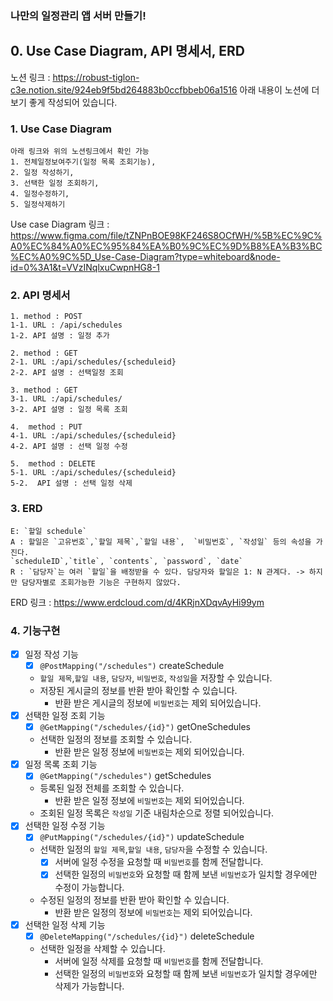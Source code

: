### 나만의 일정관리 앱 서버 만들기!

## 0. Use Case Diagram, API 명세서, ERD

노션 링크 : <https://robust-tiglon-c3e.notion.site/924eb9f5bd264883b0ccfbbeb06a1516>
아래 내용이 노션에 더 보기 좋게 작성되어 있습니다.

### 1. Use Case Diagram
    아래 링크와 위의 노션링크에서 확인 가능
    1. 전체일정보여주기(일정 목록 조회기능),
    2. 일정 작성하기,
    3. 선택한 일정 조회하기,
    4. 일정수정하기,
    5. 일정삭제하기

Use case Diagram 링크 : <https://www.figma.com/file/tZNPnBOE98KF246S8OCfWH/%5B%EC%9C%A0%EC%84%A0%EC%95%84%EA%B0%9C%EC%9D%B8%EA%B3%BC%EC%A0%9C%5D_Use-Case-Diagram?type=whiteboard&node-id=0%3A1&t=VVzINqlxuCwpnHG8-1>

### 2. API 명세서
    1. method : POST  
    1-1. URL : /api/schedules 
    1-2. API 설명 : 일정 추가
    
    2. method : GET
    2-1. URL :/api/schedules/{scheduleid}
    2-2. API 설명 : 선택일정 조회
    
    3. method : GET
    3-1. URL :/api/schedules/
    3-2. API 설명 : 일정 목록 조회

    4.  method : PUT
    4-1. URL :/api/schedules/{scheduleid}
    4-2. API 설명 : 선택 일정 수정
    
    5.  method : DELETE
    5-1. URL :/api/schedules/{scheduleid} 
    5-2.  API 설명 : 선택 일정 삭제
    
### 3. ERD
    
    E: `할일 schedule`
    A : 할일은 `고유번호`,`할일 제목`,`할일 내용`,  `비밀번호`, `작성일` 등의 속성을 가진다.
    `scheduleID`,`title`, `contents`, `password`, `date`
    R : `담당자`는 여러 `할일`을 배정받을 수 있다. 담당자와 할일은 1: N 관계다. -> 하지만 담당자별로 조회가능한 기능은 구현하지 않았다.
  ERD 링크 : <https://www.erdcloud.com/d/4KRjnXDqvAyHi99ym>

### 4. 기능구현
- [x]  일정 작성 기능
    - [x]  `@PostMapping("/schedules")` createSchedule
    - `할일 제목`,`할일 내용`, `담당자`, `비밀번호`, `작성일`을 저장할 수 있습니다.
    - 저장된 게시글의 정보를 반환 받아 확인할 수 있습니다.
        - 반환 받은 게시글의 정보에 `비밀번호`는 제외 되어있습니다.
- [x]  선택한 일정 조회 기능
    - [x]  `@GetMapping("/schedules/{id}")` getOneSchedules
    - 선택한 일정의 정보를 조회할 수 있습니다.
        - 반환 받은 일정 정보에 `비밀번호`는 제외 되어있습니다.
- [x]  일정 목록 조회 기능
    - [x]  `@GetMapping("/schedules")` getSchedules
    - 등록된 일정 전체를 조회할 수 있습니다.
        - 반환 받은 일정 정보에 `비밀번호`는 제외 되어있습니다.
    - 조회된 일정 목록은 `작성일` 기준 내림차순으로 정렬 되어있습니다.
- [x]  선택한 일정 수정 기능
    - [x]  `@PutMapping("/schedules/{id}")` updateSchedule
    - 선택한 일정의 `할일 제목`,`할일 내용`, `담당자`을 수정할 수 있습니다.
        - [x]  서버에 일정 수정을 요청할 때 `비밀번호`를 함께 전달합니다.
        - [x]  선택한 일정의 `비밀번호`와 요청할 때 함께 보낸 `비밀번호`가 일치할 경우에만 수정이 가능합니다.
    - 수정된 일정의 정보를 반환 받아 확인할 수 있습니다.
        - 반환 받은 일정의 정보에 `비밀번호`는 제외 되어있습니다.
- [x]  선택한 일정 삭제 기능
    - [x]  `@DeleteMapping("/schedules/{id}")` deleteSchedule
    - 선택한 일정을 삭제할 수 있습니다.
        - 서버에 일정 삭제를 요청할 때 `비밀번호`를 함께 전달합니다.
        - 선택한 일정의 `비밀번호`와 요청할 때 함께 보낸 `비밀번호`가 일치할 경우에만 삭제가 가능합니다.
